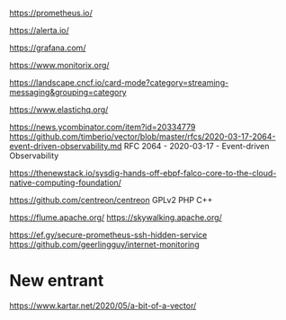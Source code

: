 https://prometheus.io/

https://alerta.io/

https://grafana.com/

https://www.monitorix.org/ 

https://landscape.cncf.io/card-mode?category=streaming-messaging&grouping=category

https://www.elastichq.org/

https://news.ycombinator.com/item?id=20334779
https://github.com/timberio/vector/blob/master/rfcs/2020-03-17-2064-event-driven-observability.md
RFC 2064 - 2020-03-17 - Event-driven Observability

https://thenewstack.io/sysdig-hands-off-ebpf-falco-core-to-the-cloud-native-computing-foundation/

https://github.com/centreon/centreon GPLv2 PHP C++

https://flume.apache.org/
https://skywalking.apache.org/


https://ef.gy/secure-prometheus-ssh-hidden-service
https://github.com/geerlingguy/internet-monitoring

# New entrant
https://www.kartar.net/2020/05/a-bit-of-a-vector/
